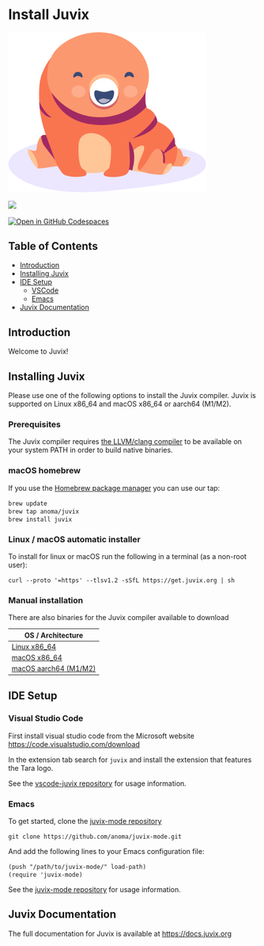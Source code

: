 # Install Juvix

<img alt="tara mascot smiling" width="400" src="../.assets/tara-smiling.png">
<p>
  <a href="https://discord.gg/PfaaFVErHt"><img src="https://img.shields.io/discord/952881043520774194?logo=discord"/></a>
</p>

[![Open in GitHub Codespaces](https://github.com/codespaces/badge.svg)](https://codespaces.new/anoma/applications-workshop?quickstart=1)

## Table of Contents

- [Introduction](#introduction)
- [Installing Juvix](#installing-juvix)
- [IDE Setup](#ide-setup)
  - [VSCode](#vscode)
  - [Emacs](#emacs)
- [Juvix Documentation](#juvix-documentation)

## Introduction

Welcome to Juvix!

## Installing Juvix

Please use one of the following options to install the Juvix compiler. Juvix is
supported on Linux x86_64 and macOS x86_64 or aarch64 (M1/M2).

### Prerequisites

The Juvix compiler requires [the LLVM/clang compiler](https://llvm.org) to be available on your system PATH in order to build native binaries.

### macOS homebrew

If you use the [Homebrew package manager](https://brew.sh) you can use our tap:

```shell
brew update
brew tap anoma/juvix
brew install juvix
```

### Linux / macOS automatic installer

To install for linux or macOS run the following in a terminal (as a non-root user):

```shell
curl --proto '=https' --tlsv1.2 -sSfL https://get.juvix.org | sh
```

### Manual installation

There are also binaries for the Juvix compiler available to download

| OS / Architecture                                                                                           |
| ----------------------------------------------------------------------------------------------------------- |
| [Linux x86_64](https://github.com/anoma/juvix/releases/latest/download/juvix-linux-x86_64.tar.gz)           |
| [macOS x86_64](https://github.com/anoma/juvix/releases/latest/download/juvix-macos-x86_64.tar.gz)           |
| [macOS aarch64 (M1/M2)](https://github.com/anoma/juvix/releases/latest/download/juvix-macos-aarch64.tar.gz) |

## IDE Setup

### Visual Studio Code

First install visual studio code from the Microsoft website https://code.visualstudio.com/download

In the extension tab search for `juvix` and install the extension that features the Tara logo.

See the [vscode-juvix repository](https://github.com/anoma/vscode-juvix) for usage information.

### Emacs

To get started, clone the [juvix-mode repository](https://github.com/anoma/juvix-mode.git)

```shell
git clone https://github.com/anoma/juvix-mode.git
```

And add the following lines to your Emacs configuration file:

```emacs-lisp
(push "/path/to/juvix-mode/" load-path)
(require 'juvix-mode)
```

See the [juvix-mode repository](https://github.com/anoma/juvix-mode.git) for usage information.

## Juvix Documentation

The full documentation for Juvix is available at https://docs.juvix.org

